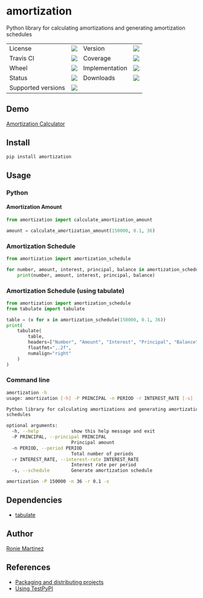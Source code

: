 # amortization

Python library for calculating amortizations and generating amortization schedules
<table>
    <tr>
        <td>License</td>
        <td><img src='https://img.shields.io/pypi/l/amortization.svg'></td>
        <td>Version</td>
        <td><img src='https://img.shields.io/pypi/v/amortization.svg'></td>
    </tr>
    <tr>
        <td>Travis CI</td>
        <td><img src='https://travis-ci.org/roniemartinez/amortization.svg?branch=master'></td>
        <td>Coverage</td>
        <td><img src='https://codecov.io/gh/roniemartinez/amortization/branch/master/graph/badge.svg'></td>
    </tr>
    <tr>
        <td>Wheel</td>
        <td><img src='https://img.shields.io/pypi/wheel/amortization.svg'></td>
        <td>Implementation</td>
        <td><img src='https://img.shields.io/pypi/implementation/amortization.svg'></td>
    </tr>
    <tr>
        <td>Status</td>
        <td><img src='https://img.shields.io/pypi/status/amortization.svg'></td>
        <td>Downloads</td>
        <td><img src='https://img.shields.io/pypi/dm/amortization.svg'></td>
    </tr>
    <tr>
        <td>Supported versions</td>
        <td><img src='https://img.shields.io/pypi/pyversions/amortization.svg'></td>
    </tr>
</table>

## Demo

[Amortization Calculator](https://apps.easyaspy.org/amortization-calculator)

## Install

```bash
pip install amortization
```

## Usage

### Python

#### Amortization Amount

```python
from amortization import calculate_amortization_amount

amount = calculate_amortization_amount(150000, 0.1, 36)
```

### Amortization Schedule

```python
from amortization import amortization_schedule

for number, amount, interest, principal, balance in amortization_schedule(150000, 0.1, 36):
    print(number, amount, interest, principal, balance)
```

### Amortization Schedule (using tabulate)

```python
from amortization import amortization_schedule
from tabulate import tabulate

table = (x for x in amortization_schedule(150000, 0.1, 36))
print(
    tabulate(
        table,
        headers=["Number", "Amount", "Interest", "Principal", "Balance"],
        floatfmt=",.2f",
        numalign="right"
    )
)
```

### Command line

```bash
amortization -h
usage: amortization [-h] -P PRINCIPAL -n PERIOD -r INTEREST_RATE [-s]

Python library for calculating amortizations and generating amortization
schedules

optional arguments:
  -h, --help            show this help message and exit
  -P PRINCIPAL, --principal PRINCIPAL
                        Principal amount
  -n PERIOD, --period PERIOD
                        Total number of periods
  -r INTEREST_RATE, --interest-rate INTEREST_RATE
                        Interest rate per period
  -s, --schedule        Generate amortization schedule
```

```bash
amortization -P 150000 -n 36 -r 0.1 -s
```

## Dependencies

- [tabulate](https://bitbucket.org/astanin/python-tabulate)

## Author

[Ronie Martinez](mailto:ronmarti18@gmail.com)

## References

- [Packaging and distributing projects](https://packaging.python.org/guides/distributing-packages-using-setuptools/)
- [Using TestPyPI](https://packaging.python.org/guides/using-testpypi/)